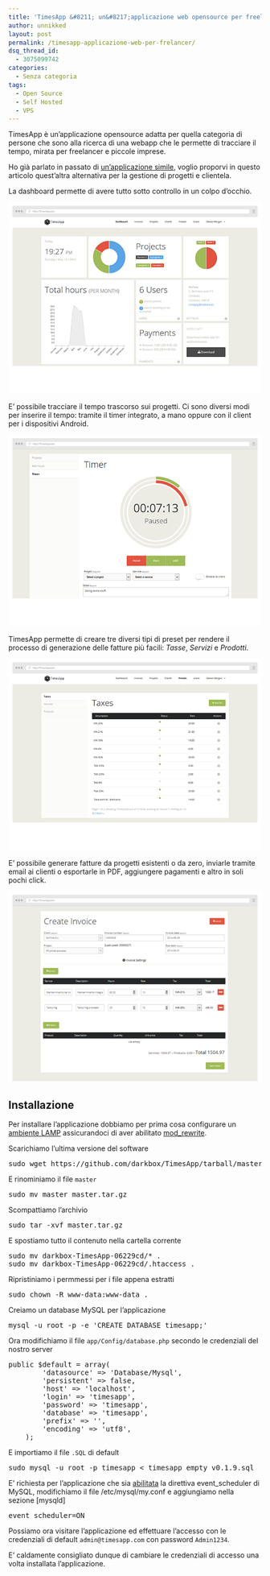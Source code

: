 ```yaml
---
title: 'TimesApp &#8211; un&#8217;applicazione web opensource per freelancer'
author: unnikked
layout: post
permalink: /timesapp-applicazione-web-per-frelancer/
dsq_thread_id:
  - 3075099742
categories:
  - Senza categoria
tags:
  - Open Source
  - Self Hosted
  - VPS
---
```

<div align="center">
  <!-- unnikked - responsive - header --><ins class="adsbygoogle" style="display:block" data-ad-client="ca-pub-3846608868139288" data-ad-slot="2778724254" data-ad-format="auto"></ins>
</div>

  


TimesApp è un&#8217;applicazione opensource adatta per quella categoria di persone che sono alla ricerca di una webapp che le permette di tracciare il tempo, mirata per freelancer e piccole imprese. 

Ho già parlato in passato di <a href="solo-un-project-manager-adatto-per-freelancer" title="Solo: un Project Manager adatto per i Freelancer" target="_blank">un&#8217;applicazione simile</a>, voglio proporvi in questo articolo quest&#8217;altra alternativa per la gestione di progetti e clientela. 

La dashboard permette di avere tutto sotto controllo in un colpo d&#8217;occhio. 

<p align="center">
  <img src="/wp-content/uploads/2014/09/dashboard.png" alt="TimesApp - dashboard" />
</p>

E&#8217; possibile tracciare il tempo trascorso sui progetti. Ci sono diversi modi per inserire il tempo: tramite il timer integrato, a mano oppure con il client per i dispositivi Android.

<p align="center">
  <img src="/wp-content/uploads/2014/09/timer.png" alt="TimesApp - timer" />
</p>

TimesApp permette di creare tre diversi tipi di preset per rendere il processo di generazione delle fatture più facili: *Tasse*, *Servizi* e *Prodotti*.

<p align="center">
  <img src="/wp-content/uploads/2014/09/presets.png" alt="TimesApp - presets" />
</p>

E&#8217; possibile generare fatture da progetti esistenti o da zero, inviarle tramite email ai clienti o esportarle in PDF, aggiungere pagamenti e altro in soli pochi click.

<p align="center">
  <img src="/wp-content/uploads/2014/09/create_invoice.png" alt="TimesApp - create_invoice" />
</p>

## Installazione

Per installare l&#8217;applicazione dobbiamo per prima cosa configurare un <a href="apache-php-mysql" title="Come configurare un ambiente LAMP" target="_blank">ambiente LAMP</a> assicurandoci di aver abilitato <a href="come-abilitare-modulo-mod_rewrite" title="Come abilitare il modulo mod_rewrite di apache" target="_blank">mod_rewrite</a>. 

Scarichiamo l&#8217;ultima versione del software 

<pre class="lang:default decode:true " >sudo wget https://github.com/darkbox/TimesApp/tarball/master</pre>

E rinominiamo il file `master`

<pre class="lang:default decode:true " >sudo mv master master.tar.gz</pre>

Scompattiamo l&#8217;archivio

<pre class="lang:default decode:true " >sudo tar -xvf master.tar.gz</pre>

E spostiamo tutto il contenuto nella cartella corrente

<pre class="lang:default decode:true " >sudo mv darkbox-TimesApp-06229cd/* .
sudo mv darkbox-TimesApp-06229cd/.htaccess .</pre>

Ripristiniamo i permmessi per i file appena estratti

<pre class="lang:default decode:true " >sudo chown -R www-data:www-data .</pre>

Creiamo un database MySQL per l&#8217;applicazione

<pre class="lang:default decode:true " >mysql -u root -p -e 'CREATE DATABASE timesapp;'</pre>

Ora modifichiamo il file `app/Config/database.php` secondo le credenziali del nostro server

<pre class="lang:default decode:true " >public $default = array(
        'datasource' =&gt; 'Database/Mysql',
        'persistent' =&gt; false,
        'host' =&gt; 'localhost',
        'login' =&gt; 'timesapp',
        'password' =&gt; 'timesapp',
        'database' =&gt; 'timesapp',
        'prefix' =&gt; '',
        'encoding' =&gt; 'utf8',
    );</pre>

E importiamo il file `.SQL` di default

<pre class="lang:default decode:true " >sudo mysql -u root -p timesapp &lt; timesapp_empty_v0.1.9.sql </pre>

E&#8217; richiesta per l&#8217;applicazione che sia <a href="http://stackoverflow.com/a/10320202" title="Mysql Event scheduler on Linux" target="_blank">abilitata</a> la direttiva event_scheduler di MySQL, modifichiamo il file /etc/mysql/my.conf e aggiungiamo nella sezione [mysqld] 

<pre class="lang:default decode:true " >event_scheduler=ON</pre>

Possiamo ora visitare l&#8217;applicazione ed effettuare l&#8217;accesso con le credenziali di default `admin@timesapp.com` con password `Admin1234`.

E&#8217; caldamente consigliato dunque di cambiare le credenziali di accesso una volta installata l&#8217;applicazione. 

  


<div align="center">
  <!-- unnikked - responsive - footer --><ins class="adsbygoogle" style="display:block" data-ad-client="ca-pub-3846608868139288" data-ad-slot="4255457452" data-ad-format="auto"></ins>
</div>